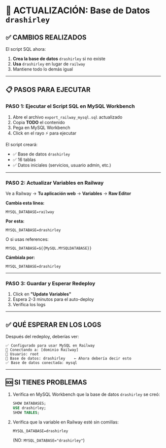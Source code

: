 # 🎯 ACTUALIZACIÓN: Base de Datos `drashirley`

## ✅ CAMBIOS REALIZADOS

El script SQL ahora:
1. **Crea la base de datos** `drashirley` si no existe
2. **Usa** `drashirley` en lugar de `railway`
3. Mantiene todo lo demás igual

---

## 📋 PASOS PARA EJECUTAR

### **PASO 1: Ejecutar el Script SQL en MySQL Workbench**

1. Abre el archivo `export_railway_mysql.sql` actualizado
2. Copia **TODO** el contenido
3. Pega en MySQL Workbench
4. Click en el rayo ⚡ para ejecutar

El script creará:
- ✅ Base de datos `drashirley`
- ✅ 16 tablas
- ✅ Datos iniciales (servicios, usuario admin, etc.)

---

### **PASO 2: Actualizar Variables en Railway**

Ve a Railway → **Tu aplicación web** → **Variables** → **Raw Editor**

**Cambia esta línea:**
```
MYSQL_DATABASE=railway
```

**Por esta:**
```
MYSQL_DATABASE=drashirley
```

O si usas references:
```
MYSQL_DATABASE=${{MySQL.MYSQLDATABASE}}
```

**Cámbiala por:**
```
MYSQL_DATABASE=drashirley
```

---

### **PASO 3: Guardar y Esperar Redeploy**

1. Click en **"Update Variables"**
2. Espera 2-3 minutos para el auto-deploy
3. Verifica los logs

---

## ✅ QUÉ ESPERAR EN LOS LOGS

Después del redeploy, deberías ver:

```
✅ Configurado para usar MySQL en Railway
🔌 Conectando a: [dominio Railway]
👤 Usuario: root
📁 Base de datos: drashirley    ← Ahora debería decir esto
✅ Base de datos conectada: mysql
```

---

## 🆘 SI TIENES PROBLEMAS

1. Verifica en MySQL Workbench que la base de datos `drashirley` se creó:
   ```sql
   SHOW DATABASES;
   USE drashirley;
   SHOW TABLES;
   ```

2. Verifica que la variable en Railway esté sin comillas:
   ```
   MYSQL_DATABASE=drashirley
   ```
   (NO: `MYSQL_DATABASE="drashirley"`)








